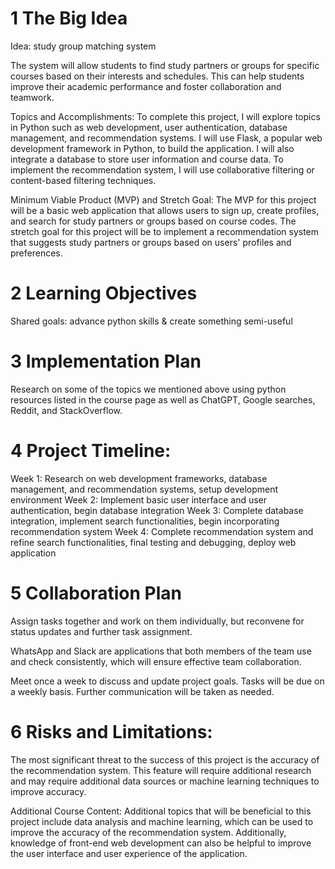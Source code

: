 # 1 The Big Idea
Idea: study group matching system

The system will allow students to find study partners or groups for specific courses based on their interests and schedules. This can help students improve their academic performance and foster collaboration and teamwork.

Topics and Accomplishments:
To complete this project, I will explore topics in Python such as web development, user authentication, database management, and recommendation systems. I will use Flask, a popular web development framework in Python, to build the application. I will also integrate a database to store user information and course data. To implement the recommendation system, I will use collaborative filtering or content-based filtering techniques.

Minimum Viable Product (MVP) and Stretch Goal:
The MVP for this project will be a basic web application that allows users to sign up, create profiles, and search for study partners or groups based on course codes. The stretch goal for this project will be to implement a recommendation system that suggests study partners or groups based on users' profiles and preferences.

# 2 Learning Objectives
Shared goals: advance python skills & create something semi-useful

# 3 Implementation Plan
Research on some of the topics we mentioned above using python resources listed in the course page as well as ChatGPT, Google searches, Reddit, and StackOverflow.

# 4 Project Timeline:
Week 1: Research on web development frameworks, database management, and recommendation systems, setup development environment
Week 2: Implement basic user interface and user authentication, begin database integration
Week 3: Complete database integration, implement search functionalities, begin incorporating recommendation system
Week 4: Complete recommendation system and refine search functionalities, final testing and debugging, deploy web application


# 5 Collaboration Plan
Assign tasks together and work on them individually, but reconvene for status updates and further task assignment. 

WhatsApp and Slack are applications that both members of the team use and check consistently, which will ensure effective team collaboration. 

Meet once a week to discuss and update project goals. Tasks will be due on a weekly basis. Further communication will be taken as needed.


# 6 Risks and Limitations:
The most significant threat to the success of this project is the accuracy of the recommendation system. This feature will require additional research and may require additional data sources or machine learning techniques to improve accuracy.

Additional Course Content:
Additional topics that will be beneficial to this project include data analysis and machine learning, which can be used to improve the accuracy of the recommendation system. Additionally, knowledge of front-end web development can also be helpful to improve the user interface and user experience of the application.